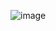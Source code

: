 ![image](https://github.com/aqwo6333/DS2_Floyd_Algorithm/assets/130898021/ae38b1e9-0f5c-4ec4-9692-588d803d22d5)

